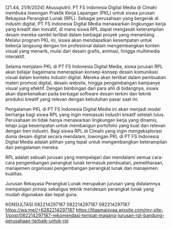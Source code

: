 [21.44, 21/8/2024] Akuuuputrii: PT FS Indonesia Digital Media di Cimahi membuka lowongan Praktik Kerja Lapangan (PKL) untuk siswa jurusan Rekayasa Perangkat Lunak (RPL). Sebagai perusahaan yang bergerak di industri digital, PT FS Indonesia Digital Media menawarkan lingkungan kerja yang kreatif dan inovatif, di mana siswa RPL dapat mengasah keterampilan desain mereka sambil terlibat dalam berbagai proyek yang menantang. Melalui program PKL ini, siswa akan mendapatkan kesempatan untuk bekerja langsung dengan tim profesional dalam mengembangkan konten visual yang menarik, mulai dari desain grafis, animasi, hingga multimedia interaktif.

Selama menjalani PKL di PT FS Indonesia Digital Media, siswa jurusan RPL akan belajar bagaimana menerapkan konsep-konsep desain komunikasi visual dalam konteks industri digital. Mereka akan terlibat dalam pembuatan materi promosi digital, desain website, hingga pengembangan kampanye visual yang efektif. Dengan bimbingan dari para ahli di bidangnya, siswa akan diperkenalkan pada berbagai software desain terkini dan teknik produksi kreatif yang relevan dengan kebutuhan pasar saat ini.

Pengalaman PKL di PT FS Indonesia Digital Media ini akan menjadi modal berharga bagi siswa RPL yang ingin memasuki industri kreatif setelah lulus. Perusahaan ini tidak hanya menawarkan lingkungan kerja yang dinamis, tetapi juga kesempatan untuk membangun portofolio yang kuat dan relevan dengan tren industri. Bagi siswa RPL di Cimahi yang ingin mengeksplorasi dunia desain digital secara mendalam, lowongan PKL di PT FS Indonesia Digital Media adalah pilihan yang tepat untuk mengembangkan keterampilan dan pengalaman mereka.

RPL adalah sebuah jurusan yang mempelajari dan mendalami semua cara-cara pengembangan perangkat lunak termasuk pembuatan, pemeliharaan, manajemen organisasi pengembangan perangkat lunak dan manajemen kualitas.

Jurusan Rekayasa Perangkat Lunak merupakan jurusan yang didalamnya mempelajari prinsip sekaligus teknik mendesain perangkat lunak yang mudah digunakan dan tepat guna.

KONSULTASI
082214297187
082214297187
082214297187
 https://wa.me//+6282214297187
  https://litaamaisyaa.wixsite.com/my-site-1/post/082214297187-rekomendasi-tempat-magang-jurusan-rpl-bandung-perusahaan-terbaik-untuk-rpl
